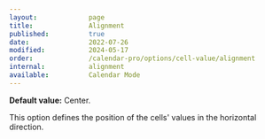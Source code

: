 ```yaml
---
layout:             page
title:              Alignment
published:          true
date:               2022-07-26
modified:           2024-05-17
order:              /calendar-pro/options/cell-value/alignment
internal:           alignment
available:          Calendar Mode
---
```

**Default value:** Center.

This option defines the position of the cells' values in the horizontal direction.
